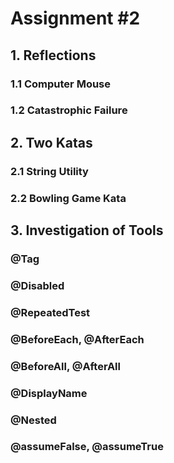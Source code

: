 # Assignment #2

## 1. Reflections

  ### 1.1 Computer Mouse
  
  ### 1.2 Catastrophic Failure
  
  

## 2. Two Katas

  ### 2.1 String Utility

  ### 2.2 Bowling Game Kata


## 3. Investigation of Tools

### @Tag
### @Disabled
### @RepeatedTest
### @BeforeEach, @AfterEach
### @BeforeAll, @AfterAll
### @DisplayName
### @Nested
### @assumeFalse, @assumeTrue
